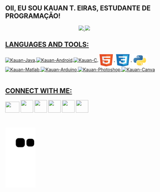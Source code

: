 ## OII, EU SOU KAUAN T. EIRAS, ESTUDANTE DE PROGRAMAÇÃO!
<div align="center">
  <a href="https://github.com/kauaneiras">
  <img height="180em" src="https://github-readme-stats.vercel.app/api?username=kauaneiras&show_icons=true&theme=merko&include_all_commits=true&count_private=true"/>
  <img height="180em" src="https://github-readme-stats.vercel.app/api/top-langs/?username=kauaneiras&layout=compact&langs_count=7&theme=merko"/>
</div>
  
  
## LANGUAGES AND TOOLS:

  <img align="center" alt="Kauan-Java" height="45" width="45" src="https://cdn.jsdelivr.net/gh/devicons/devicon/icons/java/java-plain-wordmark.svg">
  <img align="center" alt="Kauan-Android" height="44" width="45" src="https://cdn.jsdelivr.net/gh/devicons/devicon/icons/android/android-original-wordmark.svg">
  <img align="center" alt="Kauan-C" height="40" width="50" src="https://cdn.jsdelivr.net/gh/devicons/devicon/icons/c/c-original.svg">
  <img align="center" alt="Kauan-HTML" height="40" width="50" src="https://raw.githubusercontent.com/devicons/devicon/master/icons/html5/html5-original.svg">
  <img align="center" alt="Kauan-CSS" height="40" width="50" src="https://raw.githubusercontent.com/devicons/devicon/master/icons/css3/css3-original.svg">
  <img align="center" alt="Kauan-Python" height="40" width="50" src="https://raw.githubusercontent.com/devicons/devicon/master/icons/python/python-original.svg">
  <img align="center" alt="Kauan-Matlab" height="40" width="50" src="https://cdn.jsdelivr.net/gh/devicons/devicon/icons/matlab/matlab-original.svg">
  <img align="center" alt="Kauan-Arduino" height="40" width="50" src="https://cdn.jsdelivr.net/gh/devicons/devicon/icons/arduino/arduino-original-wordmark.svg">
  <img align="center" alt="Kauan-Photoshop" height="40" width="50" src="https://cdn.jsdelivr.net/gh/devicons/devicon/icons/photoshop/photoshop-line.svg">
  <img align="center" alt="Kauan-Canva" height="40" width="50" src="https://cdn.jsdelivr.net/gh/devicons/devicon/icons/canva/canva-original.svg">  
   <div style="display: inline_block"><br>
</div>
  
  
## CONNECT WITH ME:
<div> 
  
  <a href="https://www.youtube.com/channel/UCTtLgcVavRMt8vKTznn_ySg" target="_blank"><img height="35" width="45" src="https://imagepng.org/wp-content/uploads/2017/09/youtube-play-icone.png" target="_blank"></a>
  <a href="https://www.instagram.com/kauaneiras/" target="_blank"><img height="40" width="40" src="https://imagensemoldes.com.br/wp-content/uploads/2020/04/%C3%8Dcone-Instagram-PNG-1024x1024.png" target="_blank"></a>
 	<a href="https://www.twitch.tv/kauaneiras" target="_blank"><img height="40" width="40" src="https://www.freeiconspng.com/uploads/transparent-background-twitch-logo-png-16.png" target="_blank"></a>
  <a href = "https://open.spotify.com/user/12173727198?si=0ca1555a79a14b93"><img height="40" width="40" src="https://cdn.icon-icons.com/icons2/836/PNG/512/Spotify_icon-icons.com_66783.png" target="_blank"></a>
  <a href = "mailto:kauante@hotmail.com"><img height="40" width="40" src="https://cdn-icons-png.flaticon.com/512/732/732223.png" target="_blank"></a>
  <a href="https://www.linkedin.com/in/kauan-de-torres-eiras-9a9563171/" target="_blank"><img height="40" width="40" src="https://cdn-icons-png.flaticon.com/512/174/174857.png" target="_blank"></a> 
  <div style="display: inline_block"><br>
 
  ![Snake animation](https://github.com/rafaballerini/rafaballerini/blob/output/github-contribution-grid-snake.svg)
 
</div>
